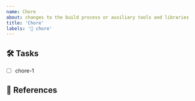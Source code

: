 ```yaml
---
name: Chore
about: changes to the build process or auxiliary tools and libraries
title: 'Chore'
labels: '🧹 chore'
---
```


## 🛠️ Tasks

- [ ] chore-1

## 📖 References
